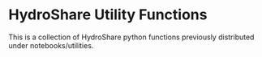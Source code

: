 # HydroShare Utility Functions

This is a collection of HydroShare python functions previously distributed under
notebooks/utilities. 


